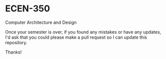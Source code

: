 # ECEN-350
Computer Architecture and Design


Once your semester is over, if you found any mistakes or have any updates, I'd ask that you could please make a pull request so I can update this repository.

Thanks!
